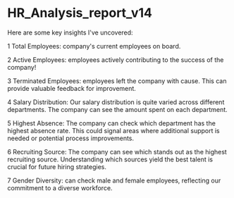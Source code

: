 # HR_Analysis_report_v14
Here are some key insights I've uncovered:

1️ Total Employees: company's current employees on board.

2️ Active Employees: employees actively contributing to the success of the company!

3️ Terminated Employees: employees left the company with cause. This can provide valuable feedback for improvement.

4️ Salary Distribution: Our salary distribution is quite varied across different departments. The company can see the amount spent on each department.

5️ Highest Absence: The company can check which department has the highest absence rate. This could signal areas where additional support is needed or potential process improvements.

6️ Recruiting Source: The company can see which stands out as the highest recruiting source. Understanding which sources yield the best talent is crucial for future hiring strategies.

7️ Gender Diversity: can check male and female employees, reflecting our commitment to a diverse workforce.

